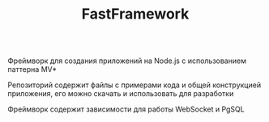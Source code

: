 <h1 align="center">FastFramework</h1>
<br><br>
<p>Фреймворк для создания приложений на Node.js с использованием паттерна MV*</p>
<p>Репозиторий содержит файлы с примерами кода и общей конструкцией приложения, 
  его можно скачать и использовать для разработки</p>
<p>Фреймворк содержит зависимости для работы WebSocket и PgSQL</p>
